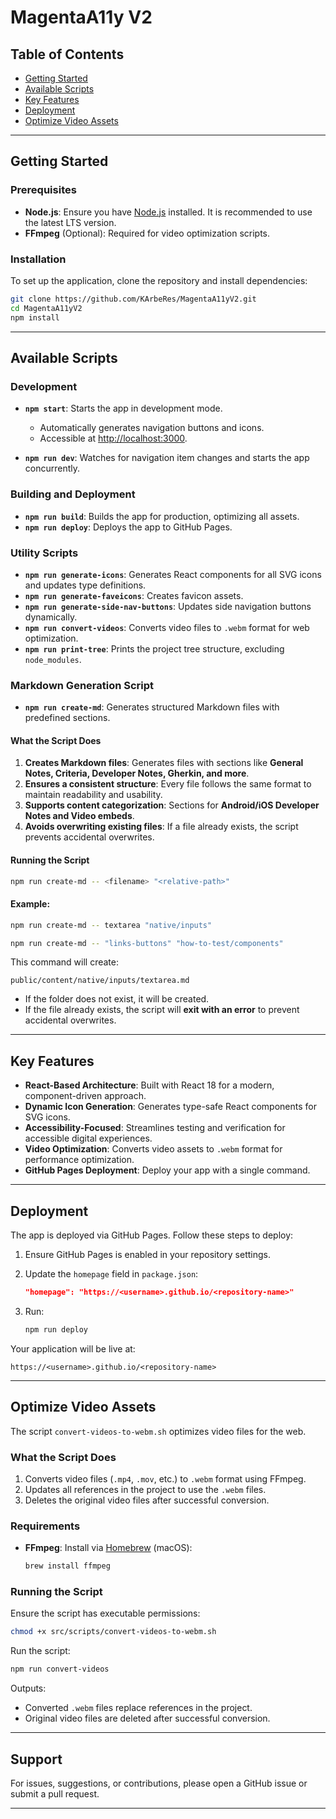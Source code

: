 # MagentaA11y V2

## Table of Contents

- [Getting Started](#getting-started)
- [Available Scripts](#available-scripts)
- [Key Features](#key-features)
- [Deployment](#deployment)
- [Optimize Video Assets](#optimize-video-assets)

---

## Getting Started

### Prerequisites

- **Node.js**: Ensure you have [Node.js](https://nodejs.org/) installed. It is recommended to use the latest LTS version.
- **FFmpeg** (Optional): Required for video optimization scripts.

### Installation

To set up the application, clone the repository and install dependencies:

```bash
git clone https://github.com/KArbeRes/MagentaA11yV2.git
cd MagentaA11yV2
npm install
```

---

## Available Scripts

### Development

- **`npm start`**: Starts the app in development mode.

  - Automatically generates navigation buttons and icons.
  - Accessible at [http://localhost:3000](http://localhost:3000).

- **`npm run dev`**: Watches for navigation item changes and starts the app concurrently.

### Building and Deployment

- **`npm run build`**: Builds the app for production, optimizing all assets.
- **`npm run deploy`**: Deploys the app to GitHub Pages.

### Utility Scripts

- **`npm run generate-icons`**: Generates React components for all SVG icons and updates type definitions.
- **`npm run generate-faveicons`**: Creates favicon assets.
- **`npm run generate-side-nav-buttons`**: Updates side navigation buttons dynamically.
- **`npm run convert-videos`**: Converts video files to `.webm` format for web optimization.
- **`npm run print-tree`**: Prints the project tree structure, excluding `node_modules`.

### Markdown Generation Script

- **`npm run create-md`**: Generates structured Markdown files with predefined sections.

#### What the Script Does

1. **Creates Markdown files**:
   Generates files with sections like **General Notes, Criteria, Developer Notes, Gherkin, and more**.
2. **Ensures a consistent structure**: Every file follows the same format to maintain readability and usability.
3. **Supports content categorization**: Sections for **Android/iOS Developer Notes and Video embeds**.
4. **Avoids overwriting existing files**: If a file already exists, the script prevents accidental overwrites.

#### Running the Script

```bash
npm run create-md -- <filename> "<relative-path>"
```

#### Example:

```bash
npm run create-md -- textarea "native/inputs"
```

```bash
npm run create-md -- "links-buttons" "how-to-test/components"
```

This command will create:

```
public/content/native/inputs/textarea.md
```

- If the folder does not exist, it will be created.
- If the file already exists, the script will **exit with an error** to prevent accidental overwrites.

---

## Key Features

- **React-Based Architecture**: Built with React 18 for a modern, component-driven approach.
- **Dynamic Icon Generation**: Generates type-safe React components for SVG icons.
- **Accessibility-Focused**: Streamlines testing and verification for accessible digital experiences.
- **Video Optimization**: Converts video assets to `.webm` format for performance optimization.
- **GitHub Pages Deployment**: Deploy your app with a single command.

---

## Deployment

The app is deployed via GitHub Pages. Follow these steps to deploy:

1. Ensure GitHub Pages is enabled in your repository settings.
2. Update the `homepage` field in `package.json`:

   ```json
   "homepage": "https://<username>.github.io/<repository-name>"
   ```

3. Run:

   ```bash
   npm run deploy
   ```

Your application will be live at:

```
https://<username>.github.io/<repository-name>
```

---

## Optimize Video Assets

The script `convert-videos-to-webm.sh` optimizes video files for the web.

### What the Script Does

1. Converts video files (`.mp4`, `.mov`, etc.) to `.webm` format using FFmpeg.
2. Updates all references in the project to use the `.webm` files.
3. Deletes the original video files after successful conversion.

### Requirements

- **FFmpeg**: Install via [Homebrew](https://brew.sh/) (macOS):

  ```bash
  brew install ffmpeg
  ```

### Running the Script

Ensure the script has executable permissions:

```bash
chmod +x src/scripts/convert-videos-to-webm.sh
```

Run the script:

```bash
npm run convert-videos
```

Outputs:

- Converted `.webm` files replace references in the project.
- Original video files are deleted after successful conversion.

---

## Support

For issues, suggestions, or contributions, please open a GitHub issue or submit a pull request.

---
